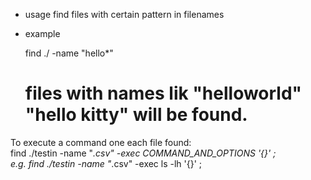 - usage
find files with certain pattern in filenames

- example

	find ./ -name "hello*"
	# files with names lik "helloworld" "hello kitty" will be found.

To execute a command one each file found:  
	find ./testin -name "*.csv" -exec COMMAND_AND_OPTIONS '{}' \;  
	e.g. find ./testin -name "*.csv" -exec ls -lh '{}' \;
